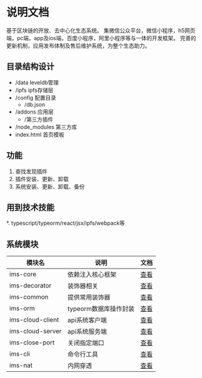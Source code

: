 # 说明文档

基于区块链的开放、去中心化生态系统。
集微信公众平台，微信小程序，h5网页端，pc端，app及ios端，百度小程序，阿里小程序等与一体的开发框架。
完善的更新机制，应用发布体制及售后维护系统，为整个生态助力。

## 目录结构设计

* /data leveldb管理
* /ipfs ipfs存储层
* /config 配置目录
    * /db.json
* /addons 应用层
    * /第三方插件
* /node_modules 第三方库
* index.html 首页模板

## 功能
1. 查找发现插件
2. 插件安装、更新、卸载
3. 系统安装、更新、卸载、备份

## 用到技术技能

*. typescript/typeorm/react/jsx/ipfs/webpack等

## 系统模块

| 模块名              | 说明             | 文档                                |
|------------------|----------------|-----------------------------------|
| ims-core         | 依赖注入核心框架       | [查看](./packages/ims-core)         |
| ims-decorator    | 装饰器相关          | [查看](./packages/ims-decorator)    |
| ims-common       | 提供常用装饰器        | [查看](./packages/ims-common)       |
| ims-orm          | typeorm数据库操作封装 | [查看](./packages/ims-orm)          |
| ims-cloud-client | api系统客户端       | [查看](./packages/ims-cloud-client) |
| ims-cloud-server | api系统服务端       | [查看](./packages/ims-cloud-server) |
| ims-close-port   | 关闭指定端口         | [查看](./packages/ims-close-port)   |
| ims-cli          | 命令行工具          | [查看](./packages/ims-cli)          |
| ims-nat          | 内网穿透           | [查看](./packages/ims-nat)          |
